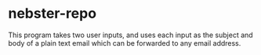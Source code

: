 # nebster-repo
This program takes two user inputs, and uses each input as the subject and body of a plain text email which can be forwarded to any email address. 
